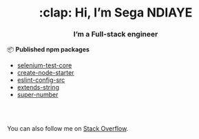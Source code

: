<h1 align="center"> :clap: Hi, I’m Sega NDIAYE </h1>
<h3 align="center"> I’m a Full-stack engineer</h4>

<!---
<p align="center">I hope you are :satisfied: ?</p>
<p align="center">:heart: If you can let me a little :star: that will make me happy :smiley:. :heart:</p>
<p align="center">:pray: Thank you in advance :pray:</p>
<p align="center"> See you soon.</p>
--->


:package: **Published npm packages**
  - [selenium-test-core](https://www.npmjs.com/package/selenium-test-core)
  - [create-node-starter](https://www.npmjs.com/package/create-node-starter)
  - [eslint-config-src](https://www.npmjs.com/package/eslint-config-src)
  - [extends-string](https://www.npmjs.com/package/extends-string)
  - [super-number](https://www.npmjs.com/package/super-number)

<br/>
<br/>

You can also follow me on [Stack Overflow](https://stackoverflow.com/users/11550214/sega).


<!---
segandiaye/segandiaye is a ✨ special ✨ repository because its `README.md` (this file) appears on your GitHub profile.
You can click the Preview link to take a look at your changes.
--->
